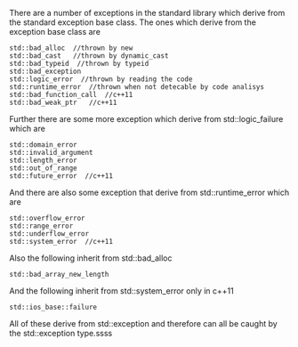 There are a number of exceptions in the standard library which derive from the standard exception base class. The ones which derive from the exception base class are
```
std::bad_alloc  //thrown by new
std::bad_cast   //thrown by dynamic_cast
std::bad_typeid  //thrown by typeid
std::bad_exception
std::logic_error  //thrown by reading the code
std::runtime_error  //thrown when not detecable by code analisys
std::bad_function_call  //c++11
std::bad_weak_ptr   //c++11
```

Further there are some more exception which derive from std::logic_failure which are
```
std::domain_error
std::invalid_argument
std::length_error
std::out_of_range
std::future_error  //c++11
```
And there are also some exception that derive from std::runtime_error which are
```
std::overflow_error
std::range_error
std::underflow_error
std::system_error  //c++11
```
Also the following inherit from std::bad_alloc
```
std::bad_array_new_length
```
And the following inherit from std::system_error only in c++11
```
std::ios_base::failure
```
All of these derive from std::exception and therefore can all be caught by the std::exception type.ssss